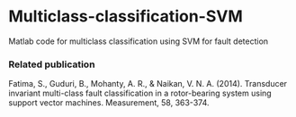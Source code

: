 # Multiclass-classification-SVM
Matlab code for multiclass classification using SVM for fault detection

### Related publication
Fatima, S., Guduri, B., Mohanty, A. R., & Naikan, V. N. A. (2014). Transducer invariant multi-class fault classification in a rotor-bearing system using support vector machines. Measurement, 58, 363-374.
